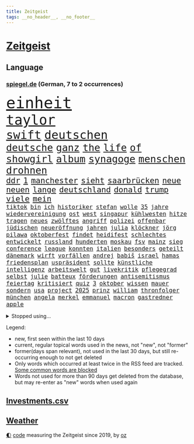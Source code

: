 ```yaml
---
title: Zeitgeist
tags: __no_header__, __no_footer__
---
```


# [Zeitgeist](https://oliz.io/zeitgeist/)

## Language

<h3><a href="https://www.spiegel.de" target="_blank">spiegel.de</a> (German, 7 to 2 occurrences)</h3>
<p style="font-family:monospace">
<span style="font-size:32pt"><a href="news_links.html#einheit" class="current">einheit</a></span>
<br>
<span style="font-size:28pt"><a href="news_links.html#taylor" class="current">taylor</a></span>
<br>
<span style="font-size:24pt"><a href="news_links.html#swift" class="current">swift</a></span>
<span style="font-size:24pt"><a href="news_links.html#deutschen" class="current">deutschen</a></span>
<br>
<span style="font-size:20pt"><a href="news_links.html#deutsche" class="current">deutsche</a></span>
<span style="font-size:20pt"><a href="news_links.html#ganz" class="current">ganz</a></span>
<span style="font-size:20pt"><a href="news_links.html#the" class="current">the</a></span>
<span style="font-size:20pt"><a href="news_links.html#life" class="current">life</a></span>
<span style="font-size:20pt"><a href="news_links.html#of" class="current">of</a></span>
<span style="font-size:20pt"><a href="news_links.html#showgirl" class="current">showgirl</a></span>
<span style="font-size:20pt"><a href="news_links.html#album" class="current">album</a></span>
<span style="font-size:20pt"><a href="news_links.html#synagoge" class="current">synagoge</a></span>
<span style="font-size:20pt"><a href="news_links.html#menschen" class="current">menschen</a></span>
<span style="font-size:20pt"><a href="news_links.html#drohnen" class="current">drohnen</a></span>
<br>
<span style="font-size:16pt"><a href="news_links.html#ddr" class="current">ddr</a></span>
<span style="font-size:16pt"><a href="news_links.html#1" class="current">1</a></span>
<span style="font-size:16pt"><a href="news_links.html#manchester" class="current">manchester</a></span>
<span style="font-size:16pt"><a href="news_links.html#sieht" class="current">sieht</a></span>
<span style="font-size:16pt"><a href="news_links.html#saarbrücken" class="current">saarbrücken</a></span>
<span style="font-size:16pt"><a href="news_links.html#neue" class="current">neue</a></span>
<span style="font-size:16pt"><a href="news_links.html#neuen" class="current">neuen</a></span>
<span style="font-size:16pt"><a href="news_links.html#lange" class="current">lange</a></span>
<span style="font-size:16pt"><a href="news_links.html#deutschland" class="current">deutschland</a></span>
<span style="font-size:16pt"><a href="news_links.html#donald" class="current">donald</a></span>
<span style="font-size:16pt"><a href="news_links.html#trump" class="current">trump</a></span>
<span style="font-size:16pt"><a href="news_links.html#viele" class="current">viele</a></span>
<span style="font-size:16pt"><a href="news_links.html#mein" class="current">mein</a></span>
<br>
<span style="font-size:12pt"><a href="news_links.html#tiktok" class="current">tiktok</a></span>
<span style="font-size:12pt"><a href="news_links.html#bin" class="current">bin</a></span>
<span style="font-size:12pt"><a href="news_links.html#ich" class="current">ich</a></span>
<span style="font-size:12pt"><a href="news_links.html#historiker" class="current">historiker</a></span>
<span style="font-size:12pt"><a href="news_links.html#stefan" class="current">stefan</a></span>
<span style="font-size:12pt"><a href="news_links.html#wolle" class="current">wolle</a></span>
<span style="font-size:12pt"><a href="news_links.html#35" class="current">35</a></span>
<span style="font-size:12pt"><a href="news_links.html#jahre" class="current">jahre</a></span>
<span style="font-size:12pt"><a href="news_links.html#wiedervereinigung" class="current">wiedervereinigung</a></span>
<span style="font-size:12pt"><a href="news_links.html#ost" class="current">ost</a></span>
<span style="font-size:12pt"><a href="news_links.html#west" class="current">west</a></span>
<span style="font-size:12pt"><a href="news_links.html#singapur" class="current">singapur</a></span>
<span style="font-size:12pt"><a href="news_links.html#kühlwesten" class="new">kühlwesten</a></span>
<span style="font-size:12pt"><a href="news_links.html#hitze" class="current">hitze</a></span>
<span style="font-size:12pt"><a href="news_links.html#tragen" class="current">tragen</a></span>
<span style="font-size:12pt"><a href="news_links.html#neues" class="current">neues</a></span>
<span style="font-size:12pt"><a href="news_links.html#zwölftes" class="new">zwölftes</a></span>
<span style="font-size:12pt"><a href="news_links.html#angriff" class="current">angriff</a></span>
<span style="font-size:12pt"><a href="news_links.html#polizei" class="current">polizei</a></span>
<span style="font-size:12pt"><a href="news_links.html#offenbar" class="current">offenbar</a></span>
<span style="font-size:12pt"><a href="news_links.html#jüdischen" class="current">jüdischen</a></span>
<span style="font-size:12pt"><a href="news_links.html#neueröffnung" class="new">neueröffnung</a></span>
<span style="font-size:12pt"><a href="news_links.html#jahren" class="current">jahren</a></span>
<span style="font-size:12pt"><a href="news_links.html#julia" class="current">julia</a></span>
<span style="font-size:12pt"><a href="news_links.html#klöckner" class="current">klöckner</a></span>
<span style="font-size:12pt"><a href="news_links.html#jörg" class="current">jörg</a></span>
<span style="font-size:12pt"><a href="news_links.html#pilawa" class="current">pilawa</a></span>
<span style="font-size:12pt"><a href="news_links.html#oktoberfest" class="current">oktoberfest</a></span>
<span style="font-size:12pt"><a href="news_links.html#findet" class="current">findet</a></span>
<span style="font-size:12pt"><a href="news_links.html#heidifest" class="new">heidifest</a></span>
<span style="font-size:12pt"><a href="news_links.html#schlechtes" class="current">schlechtes</a></span>
<span style="font-size:12pt"><a href="news_links.html#entwickelt" class="current">entwickelt</a></span>
<span style="font-size:12pt"><a href="news_links.html#russland" class="current">russland</a></span>
<span style="font-size:12pt"><a href="news_links.html#hunderten" class="current">hunderten</a></span>
<span style="font-size:12pt"><a href="news_links.html#moskau" class="current">moskau</a></span>
<span style="font-size:12pt"><a href="news_links.html#fsv" class="current">fsv</a></span>
<span style="font-size:12pt"><a href="news_links.html#mainz" class="current">mainz</a></span>
<span style="font-size:12pt"><a href="news_links.html#sieg" class="current">sieg</a></span>
<span style="font-size:12pt"><a href="news_links.html#conference" class="new">conference</a></span>
<span style="font-size:12pt"><a href="news_links.html#league" class="current">league</a></span>
<span style="font-size:12pt"><a href="news_links.html#konnten" class="current">konnten</a></span>
<span style="font-size:12pt"><a href="news_links.html#italien" class="current">italien</a></span>
<span style="font-size:12pt"><a href="news_links.html#besonders" class="current">besonders</a></span>
<span style="font-size:12pt"><a href="news_links.html#geteilt" class="current">geteilt</a></span>
<span style="font-size:12pt"><a href="news_links.html#dänemark" class="current">dänemark</a></span>
<span style="font-size:12pt"><a href="news_links.html#wirft" class="current">wirft</a></span>
<span style="font-size:12pt"><a href="news_links.html#vorfällen" class="current">vorfällen</a></span>
<span style="font-size:12pt"><a href="news_links.html#andrej" class="current">andrej</a></span>
<span style="font-size:12pt"><a href="news_links.html#babiš" class="new">babiš</a></span>
<span style="font-size:12pt"><a href="news_links.html#israel" class="current">israel</a></span>
<span style="font-size:12pt"><a href="news_links.html#hamas" class="current">hamas</a></span>
<span style="font-size:12pt"><a href="news_links.html#friedensplan" class="new">friedensplan</a></span>
<span style="font-size:12pt"><a href="news_links.html#uspräsident" class="current">uspräsident</a></span>
<span style="font-size:12pt"><a href="news_links.html#sollte" class="current">sollte</a></span>
<span style="font-size:12pt"><a href="news_links.html#künstliche" class="current">künstliche</a></span>
<span style="font-size:12pt"><a href="news_links.html#intelligenz" class="current">intelligenz</a></span>
<span style="font-size:12pt"><a href="news_links.html#arbeitswelt" class="current">arbeitswelt</a></span>
<span style="font-size:12pt"><a href="news_links.html#gut" class="current">gut</a></span>
<span style="font-size:12pt"><a href="news_links.html#livekritik" class="new">livekritik</a></span>
<span style="font-size:12pt"><a href="news_links.html#pflegegrad" class="new">pflegegrad</a></span>
<span style="font-size:12pt"><a href="news_links.html#selbst" class="current">selbst</a></span>
<span style="font-size:12pt"><a href="news_links.html#julie" class="current">julie</a></span>
<span style="font-size:12pt"><a href="news_links.html#batteux" class="new">batteux</a></span>
<span style="font-size:12pt"><a href="news_links.html#förderungen" class="new">förderungen</a></span>
<span style="font-size:12pt"><a href="news_links.html#antisemitismus" class="current">antisemitismus</a></span>
<span style="font-size:12pt"><a href="news_links.html#feiertag" class="new">feiertag</a></span>
<span style="font-size:12pt"><a href="news_links.html#kritisiert" class="current">kritisiert</a></span>
<span style="font-size:12pt"><a href="news_links.html#quiz" class="current">quiz</a></span>
<span style="font-size:12pt"><a href="news_links.html#3" class="current">3</a></span>
<span style="font-size:12pt"><a href="news_links.html#oktober" class="current">oktober</a></span>
<span style="font-size:12pt"><a href="news_links.html#wissen" class="current">wissen</a></span>
<span style="font-size:12pt"><a href="news_links.html#mauer" class="new">mauer</a></span>
<span style="font-size:12pt"><a href="news_links.html#sondern" class="current">sondern</a></span>
<span style="font-size:12pt"><a href="news_links.html#usa" class="current">usa</a></span>
<span style="font-size:12pt"><a href="news_links.html#project" class="new">project</a></span>
<span style="font-size:12pt"><a href="news_links.html#2025" class="current">2025</a></span>
<span style="font-size:12pt"><a href="news_links.html#prinz" class="current">prinz</a></span>
<span style="font-size:12pt"><a href="news_links.html#william" class="current">william</a></span>
<span style="font-size:12pt"><a href="news_links.html#thronfolger" class="current">thronfolger</a></span>
<span style="font-size:12pt"><a href="news_links.html#münchen" class="current">münchen</a></span>
<span style="font-size:12pt"><a href="news_links.html#angela" class="current">angela</a></span>
<span style="font-size:12pt"><a href="news_links.html#merkel" class="current">merkel</a></span>
<span style="font-size:12pt"><a href="news_links.html#emmanuel" class="current">emmanuel</a></span>
<span style="font-size:12pt"><a href="news_links.html#macron" class="current">macron</a></span>
<span style="font-size:12pt"><a href="news_links.html#gastredner" class="new">gastredner</a></span>
<span style="font-size:12pt"><a href="news_links.html#apple" class="current">apple</a></span>
</p>
<details>
<summary>Stopped using...</summary>
<p class="former" style="font-size:12pt">
einwohner(1807) fälle(1807) häuser(1807) mitunter(1807) nachfolge(1807) senat(1807) sieger(1807) steigenden(1807) 150(1806) wünschen(1806) kassiert(1805) großteil(1804) hsv(1804) 2018(1803) erhöht(1803) erstes(1803) spdpolitiker(1803) studierenden(1803) ehemann(1802) geworfen(1802) stürmer(1801) unternehmer(1801) urlaub(1801) überwinden(1801) absturz(1800) bevölkerung(1800) längere(1800) passt(1800) versprechen(1800) maria(1799) schlechte(1799) erwägt(1798) fielen(1798) anschließend(1797) binnen(1797) bochum(1797) käufer(1797) texas(1797) warentest(1797) 29(1796) coach(1796) halben(1796) irak(1796) jedenfalls(1796) klubs(1796) optimistisch(1796) stoßen(1796) anbieter(1795) geburt(1795) hoher(1795) messer(1795) verfügung(1795) debatten(1794) mahnt(1794) nahmen(1794) schalke(1794) vertreter(1794) gebrochen(1793) 04(1792) berlins(1792) park(1792) woher(1792) zweimal(1792) tut(1791) warf(1791) weder(1791) körperverletzung(1790) produzieren(1790) torhüter(1790) weckt(1788) lücke(1787) wochenlang(1787) eklat(1786) zurückgegangen(1786) deals(1785) verbände(1785) empfängt(1784) warm(1783) herr(1782) trug(1781) händler(1779) uni(1779) spanische(1778) insassen(1777) letztes(1775) retter(1773) gehörte(1772) kontakt(1772) vorwürfen(1772) auseinandersetzung(1770) vermisste(1769) angeboten(1768) gewarnt(1758) erhebliche(1755) verdoppelt(1748) last(1738) sachen(1722) leiter(1718) politikern(1640) vorsicht(1564) jahresende(1558) zentralbank(1547) seither(1543) schrumpft(1535) partnerschaft(1532) bundesanwaltschaft(1527) erfolgreichste(1502) immobilien(1469) tiger(1456) ampelkoalition(1454) eingeführt(1439) ungewöhnliche(1417) beliebt(1405) temperaturen(1371) natürlich(1369) aufgestellt(1355) hauptbahnhof(1337) verweist(1329) überlebenden(1261) königsklasse(1260) prominenten(1219) suchte(1213) budapest(1207) grünenpolitikerin(1206) youtube(1188) nationale(1186) justizminister(1183) osnabrück(1181) chinesen(1152) ganzes(1132) raten(1131) peru(1124) 05(1123) nackt(1115) ereignet(1097) tel(1090) einsamkeit(1081) aviv(1079) freundschaft(1070) razzien(1070) zweifeln(1069) mama(1063) alice(1055) eric(1048) fängt(1047) mitarbeitern(1047) game(1014) dritter(997) opfers(997) perfekten(992) zehnte(989) emotionale(978) passanten(977) initiative(973) ständig(967) 5000(956) baden(955) dfbpokal(940) gesprächen(918) kreuz(917) fließen(915) dringen(914) betrunkener(903) umsetzen(903) startete(895) italiener(888) beine(877) forscherin(869) auffällig(868) höchststand(858) vierten(854) beruft(845) qualität(830) sandra(829) entscheidende(796) politikerinnen(790) argentiniens(778) häfen(778) albtraum(775) gedreht(770) lady(769) drehte(750) karte(725) getöteter(721) berüchtigte(720) management(711) demos(704) bestätigte(695) beteiligung(692) überraschende(687) tennisprofi(681) club(674) stellten(665) sprecherin(664) beendete(661) jacob(654) sowohl(650) ryan(649) 18jährige(643) kriegsschiffe(640) leise(640) paare(639) stoffe(638) japanischen(637) riesigen(637) simon(635) guardiola(634) spekulationen(622) behandlung(621) erziehung(611) schumacher(611) erfolgreichen(609) sendet(607) rast(605) niemals(604) gesundheitszustand(600) gymnasium(587) konzept(583) fahndet(579) inakzeptabel(576) verbringen(576) häusern(571) falscher(570) kehl(567) befragt(566) magnus(565) regimes(564) schätzt(564) eukommissionspräsidentin(563) lüge(561) rechtslage(557) haiti(546) angeschlagene(543) abgrund(542) bodo(541) messen(537) carlsen(532) katja(530) therapie(530) heimatland(524) relativ(508) handwerk(507) autobranche(504) geheiratet(497) polarisiert(490) azubis(486) kugeln(486) vergnügen(486) spielerinnen(483) ausgesagt(482) robin(478) breiten(472) sonja(468) psychologie(466) crash(465) dresdner(464) kollegin(463) sätzen(463) litt(459) rückblick(458) umgebung(458) axel(450) verstärken(450) günstig(447) häusliche(444) weidel(438) ertrunken(435) menschlichen(435) abriss(431) spacex(426) löschen(423) geschah(418) samsung(417) drohenden(416) altern(414) behauptete(412) vertretern(406) weiblichen(403) metropolen(401) leichenfund(400) widerspruch(400) status(399) hans(397) kursk(392) reichlich(392) versprach(389) begleiter(386) kabul(385) erstattet(384) arbeitsplätze(383) globaler(381) waffenhilfe(381) amtes(380) austritt(379) zurecht(374) gegenden(369) müde(369) dc(368) verhinderte(368) eberl(365) krebserkrankung(365) südfrankreich(365) verfassung(362) handyverbot(361) getötete(359) hugo(359) vermittelt(357) lebensmittelpreise(354) bewährungsstrafe(351) pelicot(350) springer(345) first(339) hilflos(339) 19jährige(338) verlief(335) mächtigsten(333) t(332) ersetzen(330) büros(329) miersch(329) ansichten(328) erkrankten(324) fortan(324) handelsstreit(324) studenten(324) kategorie(323) vereine(321) hochschule(320) strafzöllen(320) nordkoreanische(315) gerast(307) jude(307) aufnehmen(305) el(301) kultur(300) afdchefin(299) verstanden(299) 92(297) empfangen(296) mobile(296) jahrzehntelang(294) meghan(292) rüstung(292) vergangenes(292) angestellte(291) linnemann(289) birgt(284) einsatzes(284) kardinal(283) besonderer(282) hilfsorganisation(282) lobbyisten(282) manches(280) oscarpreisträger(280) recherche(280) anhören(279) serena(279) zugeständnisse(279) argument(275) wirtschaftsministerium(275) bewundert(272) abschneiden(270) streng(270) tränengas(270) 170(269) amtskollegen(267) beschwert(266) rekordzeit(266) filmte(265) rekorde(265) hilferuf(263) axt(262) befreundet(262) begeht(262) sanierung(258) 14jähriger(257) unvermittelt(257) panama(253) angestiegen(250) bewaffneten(250) versehentlich(250) trocken(248) gewicht(247) treu(247) verpflichtende(247) bedingt(243) adler(242) cdugeneralsekretär(242) solaranlagen(242) freier(241) unverletzt(241) rechnerisch(239) abhängigkeit(237) personenschutz(237) abzuwenden(236) stört(235) vietnam(235) ähnlich(235) ausländer(233) militärausgaben(233) xabi(233) drohnenangriffe(232) statistischem(232) bundespolizisten(231) kinderinterview(231) sauer(231) häuslicher(229) nationalspielerin(225) stadtrat(224) zugegeben(224) medwedew(223) messerattacke(218) sauber(218) 800(217) heilen(215) angehalten(214) sicherheitsrat(214) großaufgebot(213) aufgehen(212) jahrestag(210) urteilt(210) zugunglück(210) überprüfung(210) entwendet(209) furore(209) ostens(208) riesiges(208) salvador(208) definieren(207) erzürnt(207) erfolgte(206) vorgeführt(206) ussondergesandte(205) enthält(204) berechnen(203) trumpzölle(202) out(201) ramelow(201) bitter(200) brandstiftung(200) fördert(198) gestärkt(198) obst(198) office(198) überfälle(198) schlachtfeld(197) nationalen(196) vermehrt(196) ausgeht(195) beschießt(195) lebensgefährtin(195) uszöllen(195) kredite(193) 21jähriger(192) dramatischer(192) entsendung(192) regierungen(192) verblüffend(192) wars(192) sozialer(191) selbstverständlich(190) quadrat(189) usrapper(188) 64(187) strukturen(187) uganda(187) spektakulär(186) neukölln(185) umwelthilfe(185) venus(185) helfern(184) senkung(183) gebunden(182) waldbrand(182) wohnungsnot(181) côte(180) d’azur(180) kaution(180) abschalten(178) bildungssystem(178) lorenz(178) narren(178) zivile(178) beobachter(177) grundlage(177) monster(177) rückhalt(177) big(176) vermieden(176) genervt(174) meistens(174) camilla(172) technologien(172) bayernprofi(171) hakenkreuz(171) konstantin(171) erfolgreiches(170) glamour(170) zweijährige(169) englands(168) flieht(168) zehnten(167) selenskyjs(166) gramm(165) bewaffnet(164) moschee(163) festhalten(162) angepasst(161) festivals(161) fortschritt(161) diskret(160) spione(160) letztlich(158) steinbach(158) israeli(157) nukleare(157) wartete(157) fernseher(156) streeck(156) verleiht(156) weltberühmt(156) eliteuniversität(155) karsten(155) löscht(155) sichere(154) spiegelmitarbeiterin(154) zurückzuholen(153) abzusehen(152) beider(152) inspiration(152) säugling(152) lukrativen(151) minnesota(151) nötigen(151) arthur(150) faber(150) obsession(150) del(149) erreichbar(149) kommissionspräsidentin(149) spitzenkandidat(149) versöhnliche(148) funktionen(147) modernisierung(147) quelle(147) misstrauen(146) verleger(146) mahnte(145) verschleiern(145) bezweifeln(144) entlastung(143) interpretation(143) nachgefragt(143) unternehmerin(143) finanzkrise(142) held(142) beeinflusst(141) dürre(141) komödie(141) kostüme(141) mühe(141) ausgerückt(140) formulierungen(140) isst(140) laufe(140) ghada(139) alzheimer(137) bibliothek(137) würzburg(137) bodensee(136) nordosten(136) organisierten(136) forciert(135) gemein(135) losgegangen(135) tschechische(135) zucker(135) hilfslieferungen(134) abschiebepolitik(133) garcía(133) strafrechtlich(133) stützen(133) tottenham(133) ábrego(133) 2005(132) bootsunglück(132) zolldeal(132) diskriminierung(131) gebaute(131) bewusste(130) christ(130) eröffnen(130) fotograf(130) erschweren(129) freiwilligkeit(129) sohnes(129) gekapert(128) niederländer(128) staatschefs(128) volker(128) riechen(126) lindern(125) modi(124) rätselhafter(124) 68(123) angestoßen(123) weltgeschehen(123) einsätzen(122) gesundheitsschäden(122) überfahren(122) irische(121) virginia(121) holten(120) 112(119) drohnenschwärme(119) konflikten(119) religiösen(118) ausgehungert(117) francisco(117) satz(117) feueralarm(116) sonnenschein(116) verlag(116) angebracht(115) besuchern(115) nacken(115) unterschrieben(115) verpassten(115) zurückgetreten(115) 18jährigen(114) ohio(114) rucksack(114) schockmoment(114) harmonie(113) ukrainischer(113) bundestagsvizepräsident(112) einzigartigen(112) mordkommission(112) anrücken(111) getragen(111) klares(111) wiesbaden(111) leyens(110) billionen(109) maschinenbauer(109) motivation(109) außenministers(108) geschildert(108) konzentrieren(108) wohnkosten(108) trotzen(107) geschenkt(106) modernisieren(106) lebensjahr(105) erbrechen(104) herbe(104) hausbesitzer(103) intensiviert(103) kambodscha(102) tournee(102) trumpfans(102) bundeskriminalamt(101) hungern(101) donbass(100) durchschnitt(100) gipfeltreffen(100) melania(100) sterbehilfe(100) vermutung(100) wachsender(100) abu(99) geldgeber(99) gepäckträger(98) kaliforniens(98) ortlieb(98) seltsam(98) ten(98) anthropic(97) dopingspiele(97) gazaoffensive(97) vorzeitige(97) zeitschrift(97) großstadt(96) logo(96) spezialisten(96) einzustellen(95) palästinenserstaat(95) stufe(95) transfer(95) wiederentdeckt(95) zollabkommen(95) überstanden(95) dortmunder(94) photovoltaik(94) ruinieren(94) verbringt(94) 1200(93) boxing(93) finnischen(93) imane(93) khelif(93) muhammad(93) vorbeugen(93) aufschlagen(92) beruflich(92) drogenbeauftragter(91) zweistaatenlösung(91) überschlagen(91) deutz(90) fragezeichen(90) geschlechtstests(90) kreuzes(90) mitarbeitende(90) rasantes(90) generalstab(89) maul(89) siedlungspolitik(89) spitzenkandidaten(89) bergsteigerin(88) leitung(88) schriftlich(88) schwung(88) stacheln(88) torjäger(88) alkurd(87) errichtet(87) kleindienst(87) lizenz(87) objekten(87) rechtskonservative(87) wg(87) anmelden(86) fleischfressende(86) habecks(86) nationalgardisten(86) stadler(86) dome(85) drogenboss(85) statistischen(85) gitarrist(84) rauchwolken(84) sky(84) unverständnis(84) 40jähriger(83) burnout(83) europameisterschaft(83) exportnation(83) gewisse(83) kpop(83) lehrkräftemangel(83) me(83) schatz(83) zverevs(83) bellinghams(82) darren(82) jobe(82) nachbar(82) ray(82) verunsicherten(82) aktivität(81) bandenkriminalität(81) briefwahl(81) essstörungen(81) fkk(81) konsortium(81) ali(80) angriffs(80) morde(80) operiert(80) strände(80) angler(79) aufgebrochen(79) ausgewiesen(79) bitch(79) gesundheitsrisiken(79) hochzeiten(79) maja(79) potterserie(79) mick(78) zufall(78) brooks(77) demoliert(77) leistungssport(77) vaude(77) darauffolgende(76) kernkraftwerk(76) raumschiff(76) schleppern(76) taktisch(76) carmen(75) rowlings(75) zerstörungen(75) entwürdigenden(74) feststellen(74) freibäder(74) grünenspitze(74) hitziger(74) suizid(74) teenagers(74) ausdruck(73) entriss(73) formel1saison(73) heiratet(73) minneapolis(73) usdemokrat(73) uspolitiker(73) zweitgrößte(73) abgeführt(72) durchfallerkrankungen(72) einwohnern(72) euvertretung(72) everglades(72) joker(72) spätes(72) 1974(71) hinterbliebenen(71) kopftuch(71) männchen(71) usdemokratie(71) eigentlichen(70) fußballtransfers(70) potter(70) bedrohlicher(69) bundesamts(69) comebacks(69) freundlich(69) germany’s(69) next(69) pixarfilm(69) riesenrakete(69) todesfallen(69) topmodel(69) verwandeln(69) verwöhnt(69) barrel(68) erzwingen(68) fränkischem(68) gaspreise(68) heißem(68) jüngst(68) momfluencerinnen(68) websites(68) geldanlage(67) humanity(67) hässliche(67) krebskranker(67) mittels(67) neuartigen(67) onlineshopping(67) raducanu(67) schlimmsten(67) vulkans(67) anstehende(66) danny(66) folgenlos(66) indigenen(66) kifft(66) krankenschwester(66) kunststoff(66) seenotrettung(66) sinnbildlich(66) verwenden(66) virgin(66) wiedereröffnet(66) angekündigte(65) frances(65) kündigungen(65) stinkende(65) verhältnismäßig(65) wettstreit(65) atomanlage(64) katapultieren(64) meerenge(64) mexikanischer(64) doppelsieg(63) nouripour(63) omid(63) bauindustrie(62) duolingo(62) endgegner(62) enttäuschen(62) fotografieren(62) greenwashing(62) hausbesuch(62) joggen(62) mitleid(62) tipp(62) wickelt(62) besichtigt(61) delling(61) eingestiegen(61) geschäftsmodell(61) hirn(61) rampenlicht(61) vermehrte(61) dream(60) hongkonger(60) inspekteur(60) klavier(60) sofern(60) staatshilfen(60) utopia(60) vergewaltigungen(60) wetterlagen(60) barbora(59) einsicht(59) krejcikova(59) shinawatra(59) verbote(59) donnarumma(58) grundlegende(58) abreise(57) aufgelegt(57) girls(57) ultramoderne(57) auftaktmatch(56) auszuüben(56) bloom(56) fraktionsklausur(56) gastronomen(56) halbzeit(56) kleinflugzeugs(56) ländlichen(56) orlando(56) regelungen(56) schäbig(56) übergewichtige(56) effektiv(55) finanzierbar(55) haushalten(55) landsleute(55) notlagen(55) parfüm(55) ross(55) schmeckt(55) streamingplattform(55) zugesagte(55) sportgerichtshof(54) verlobung(54) warnten(54) alcatraz(53) befördert(53) begrenzt(53) bierkonsum(53) detonationen(53) geschwindigkeit(53) menschlich(53) unbehagen(53) unzeit(53) australia(52) mafiaboss(52) organ(52) stadtrand(52) 5(51) nett(51) normandie(51) saal(51) studienplätze(51) amtsführung(50) ciara(50) emspiel(50) freizeitparks(50) hochsicherheitsgefängnis(50) renommierter(50) verstößen(50) durchmesser(49) gesünder(49) potenz(49) schweighöfer(49) typ(49) bergsteigen(48) blockprozess(48) demonstrativ(48) handelsschiffe(48) harrypotterserie(48) hinterzogen(48) klimaschädlichen(48) leinfeldenechterdingen(48) milka(48) rückzahlung(48) völkerrecht(48) worin(48) auffälligen(47) großteils(47) jena(47) steel(47) stiko(47) thrones(47) turner(47) fechterin(46) katastrophenschutz(46) propalästinaaktivisten(46) uskatastrophenschutzbehörde(46) year(46) zurückgestuft(46) gerichte(45) glich(45) versagt(45) alljährlich(44) bevorstehenden(44) gisèle(44) krüger(44) matteo(44) medienkompetenz(44) provozieren(44) wahnsinnig(44) wegducken(44) weippert(44) fahrradunfall(43) fehlender(43) kentert(43) ardsommerinterview(42) ergreifen(42) grünheide(42) haaren(42) jawort(42) mont(42) schwerkranke(42) stören(42) uhren(42) ukrainekriegs(42) wildbahn(42) wirtschaftsexperten(42) bamf(41) begleitung(41) notdurft(41) route(41) schlagersänger(41) burgtheater(40) amtsgericht(39) wackelt(39) ceconomy(38) leistungsdruck(38) mediamarktsaturn(38) rippen(38) räume(38) ukrainerin(38) weint(38) ablehnen(37) grenzkonflikt(37) hakan(37) passive(37) täterinnen(37) willst(37) bergdrama(36) freigabe(36) geschäften(36) mehrmals(36) nördlich(36) absetzen(35) ausgelegt(35) familienstreit(35) flecken(35) koalitionsfraktionen(35) massenhafte(35) norddeutschen(35) taschenrechner(35) treibstoff(35) trumpanhänger(35) unbemerkt(35) ächzt(35) ausbruchs(34) klammern(34) usbotschaft(34) bildungsforscherin(33) footballprofi(33) kahlschlag(33) madagaskar(33) weltranglistenersten(33) zulassen(33) berlusconiholding(32) generalstabschef(32) jahreswechsel(32) verbesserungen(32) alexia(31) botschafterin(31) ex(31) merkels(31) putellas(31) 84(30) bett(30) bröckeln(30) ergänzen(30) fbiagent(30) gezahlt(30) highlights(30) weitem(30) wohngebäude(30) wunderschön(30) dreimillionenmarke(29) engere(29) ethische(29) funktionierte(29) grausigen(29) marla(29) pauline(29) unterstütze(29) windkraft(29) überwachungsvideo(29) anstand(28) bedenklich(28) fortuna(28) hohes(28) kanzlei(28) kompromisse(28) marianne(28) polzin(28) rechtsextremistin(28) southwest(28) zdfsommerinterview(28) überwachungskamera(28) auszubildende(27) eintritt(27) futter(27) lucy(27) riedlingen(27) trumplager(27) arbeitsbedingungen(26) dänischer(26) gewässer(26) kampfzone(26) streitpunkte(26) vorsitzenden(26) zigarette(26) auktion(25) auszuweiten(25) erfahrener(25) fertige(25) fluten(25) kiregeln(25) pocht(25) vollen(25) atomare(24) sacha(24) anzuerkennen(23) claude(23) fundament(23) marinetochter(23) noten(23) vereinfacht(23) arbeitszeiten(22) brutale(22) chipherstellern(22) einlassen(22) halbiert(22) intel(22) rechtsruck(22) regionalliga(22) riviera(22) südchinesischen(22) usrichter(22) vielfältig(22) wochenlangem(22) extremwetterereignissen(21) gehofft(21) machtlos(21) messungen(21) paketen(21) portauprince(21) vulkanausbruch(21) wahlrecht(21) zuppi(21) erdrutsch(20) libanesischen(20) mainzer(20) pessimistischer(20) roma(20) sobald(20) verregnete(20) abrüstung(19) ausgesetzten(19) hosen(19) lehrkräften(19) zeitgeist(19) absurde(18) aufwirft(18) bedauern(17) gebietsabtretungen(17) niedrigwasser(17) berüchtigten(16) heimischer(16) heiraten(16) monika(16) stellvertreter(16) ukrainegipfel(16) warwick(16) anwaltskanzlei(15) bräuchten(15) unwohl(15) verwirrt(15) wagten(15) bundestagsmandat(14) keime(14) kifirma(14) kuscheln(14) saboteure(14) schrecklichen(14) smartwatches(14) transferpoker(14) videoschalte(14) chronischen(13) hautfarbe(13) hurrikansaison(13) kaulitz(13) polarisierung(13) supercup(13) abgeschobene(12) altenheim(12) führungsriege(12) geöffnete(12) hedgefondsmanager(12) lucas(12) traktor(12) 230(11) außergewöhnliche(11) bella(11) pipeline(11)
</p>
</details>
<p>Legend:
<ul>
<li><span class="new">new</span>, first seen within the last 10 days</li>
<li><span class="current">current</span>, regular topical words used in the news, not "new", not "former"</li>
<li><span class="former">former(days span relevant)</span>, not used in the last 30 days, but still re-occurring enough to not get deleted</li>
<li>Only words which occurred at least twice in the RSS feed are tracked. <a href="language/filters.py">Some common words are blocked</a></li>
<li>Words not used for more than 90 days get deleted from the database, but may re-enter as "new" words when used again</li>
</ul>
</p>

## [Investments](investments.html)[.csv](investments.csv)

## [Weather](weather.html)

<footer>
<a href="javascript:toggleTheme()" class="nav">🌓</a>
<a href="https://github.com/ooz/zeitgeist">code</a> measuring the Zeitgeist since 2019, by <a href="https://oliz.io">oz</a>
</footer>
